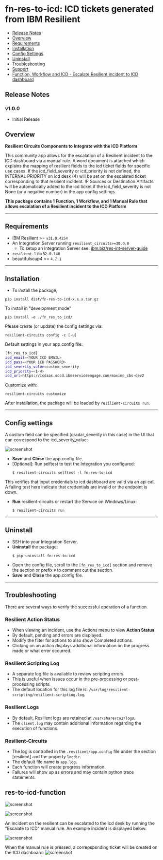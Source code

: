 # fn-res-to-icd: ICD tickets generated from IBM Resilient

- [Release Notes](#release-notes)
- [Overview](#overview)
- [Requirements](#requirements)
- [Installation](#installation)
- [Config Settings](#config-settings)
- [Uninstall](#uninstall)
- [Troubleshooting](#troubleshooting)
- [Support](#support)
- [Function, Workflow and ICD - Escalate Resilient incident to ICD dashboard](#function---res-to-icd-function)


## Release Notes
<!--
  Specify all changes in this release. Do not remove the release 
  notes of a previous release
-->
### v1.0.0
* Initial Release

## Overview
<!--
  Provide a high-level description of the function itself and its remote software or application.
  The text below is parsed from the "description" and "long_description" attributes in the setup.py file
-->
**Resilient Circuits Components to Integrate with the ICD Platform**

This community app allows for the escalation of a Resilient incident to the ICD dashboard via a manual rule. A word document is attached which explains the mapping of resilient fields to the icd ticket fields for specific use cases. If the icd_field_severity or icd_priority is not defined, the INTERNAL PRIORITY on icd desk (4) will be set on the escalated ticket corresponding to that resilient incident. IP Sources or Destination Artifacts will be automatically added to the icd ticket if the icd_field_severity is not None (or a negative number) in the app config settings.

**This package contains 1 Function, 1 Workflow, and 1 Manual Rule that allows escalation of a Resilient incident to the ICD Platform**

---
## Requirements
<!--
  List any Requirements 
-->
* IBM Resilient >= `v31.0.4254`
* An Integration Server running `resilient_circuits>=30.0.0`
  * To setup an Integration Server see: [ibm.biz/res-int-server-guide](https://ibm.biz/res-int-server-guide)
* `resilient-lib>32.0.140`
* beautifulsoup4 >= `4.7.1`

---
## Installation

* To install the package,

`pip install dist/fn-res-to-icd-x.x.x.tar.gz`

To install in "development mode"

`pip install -e ./fn_res_to_icd/`

Please create (or update) the config settings via:

`resilient-circuits config -c [-u]`

Default settings in your app.config file:

```bash
[fn_res_to_icd]
icd_email=<YOUR ICD EMAIL>
icd_pass=<YOUR ICD PASSWORD>
icd_severity_value=custom_severity
icd_priority=<1-4>
icd_url=https://icdaas.sccd.ibmserviceengage.com/maximo_cbs-dev2
```

Customize with:

`resilient-circuits customize`

After installation, the package will be loaded by `resilient-circuits run`.

---

## Config settings

A custom field can be specified (qradar_severity in this case) in the UI that can correspond to the icd_severity_value:

![screenshot](./screenshots/4.png)

* **Save** and **Close** the app.config file.
* [Optional]: Run selftest to test the Integration you configured:
  ```
  $ resilient-circuits selftest -l fn-res-to-icd 
  ```
This verifies that input credentials to icd dashboard are valid via an api call. A failing test here indicate that credentials are invalid or the endpoint is down.
* **Run** resilient-circuits or restart the Service on Windows/Linux:
  ```
  $ resilient-circuits run
  ```

---
## Uninstall
* SSH into your Integration Server.
* **Uninstall** the package:
  ```
  $ pip uninstall fn-res-to-icd
  ```
* Open the config file, scroll to the `[fn_res_to_icd]` section and remove the section or prefix `#` to comment out the section.
* **Save** and **Close** the app.config file.

---
## Troubleshooting
There are several ways to verify the successful operation of a function.

### Resilient Action Status
* When viewing an incident, use the Actions menu to view **Action Status**.
* By default, pending and errors are displayed.
* Modify the filter for actions to also show Completed actions.
* Clicking on an action displays additional information on the progress made or what error occurred.

### Resilient Scripting Log
* A separate log file is available to review scripting errors.
* This is useful when issues occur in the pre-processing or post-processing scripts.
* The default location for this log file is: `/var/log/resilient-scripting/resilient-scripting.log`.

### Resilient Logs
* By default, Resilient logs are retained at `/usr/share/co3/logs`.
* The `client.log` may contain additional information regarding the execution of functions.

### Resilient-Circuits
* The log is controlled in the `.resilient/app.config` file under the section [resilient] and the property `logdir`.
* The default file name is `app.log`.
* Each function will create progress information.
* Failures will show up as errors and may contain python trace statements.

## res-to-icd-function

![screenshot](./screenshots/1.png)

![screenshot](./screenshots/0.png)

An incident on the resilient can be escalated to the icd desk by running the "Escalate to ICD" manual rule. An example incident is displayed below:

![screenshot](./screenshots/2.png)

When the manual rule is pressed, a correpsponding ticket will be created on the ICD dashboard:
![screenshot](./screenshots/3.png)
